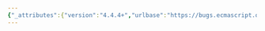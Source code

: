 ```yaml
---
{"_attributes":{"version":"4.4.4+","urlbase":"https://bugs.ecmascript.org/","maintainer":"dherman@mozilla.com"},"bug":{"bug_id":4465,"creation_ts":"2015-08-21 11:10:00 -0700","short_desc":"9.4.4 Arguments Exotic Objects: Add \"with simple parameter lists\" in Note 1","delta_ts":"2015-08-21 11:10:24 -0700","product":"ECMA-262 Edition 6","component":"editorial issues","version":"unspecified","rep_platform":"All","op_sys":"All","bug_status":"CONFIRMED","priority":"Normal","bug_severity":"normal","everconfirmed":true,"reporter":{"uid":"andrebargull","name":"André Bargull"},"assigned_to":{"uid":"allen","name":"Allen Wirfs-Brock"},"long_desc":{"commentid":14625,"comment_count":0,"who":{"uid":"andrebargull","name":"André Bargull"},"bug_when":"2015-08-21 11:10:24 -0700","thetext":"9.4.4 Arguments Exotic Objects\n\nIn Note 1: Add \"with simple parameter lists\" \n\nFor example:\n---\nFor non-strict functions with simple parameter lists ...\n---\n\n\nAnd later change \"For strict mode functions\" to something like:\n---\nFor all other (kinds of?) functions, the values ...\n---"}}}
---
```

